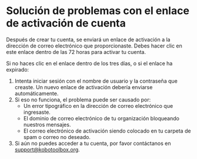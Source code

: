 # Solución de problemas con el enlace de activación de cuenta

Después de crear tu cuenta, se enviará un enlace de activación a la dirección de correo electrónico que proporcionaste. Debes hacer clic en este enlace dentro de las 72 horas para activar tu cuenta.

Si no haces clic en el enlace dentro de los tres días, o si el enlace ha expirado:
1. Intenta iniciar sesión con el nombre de usuario y la contraseña que creaste. Un nuevo enlace de activación debería enviarse automáticamente.
2. Si eso no funciona, el problema puede ser causado por:
    * Un error tipográfico en la dirección de correo electrónico que ingresaste.
    * El dominio de correo electrónico de tu organización bloqueando nuestros mensajes.
    * El correo electrónico de activación siendo colocado en tu carpeta de spam o correo no deseado.
3. Si aún no puedes acceder a tu cuenta, por favor contáctanos en [support@kobotoolbox.org](support@kobotoolbox.org).